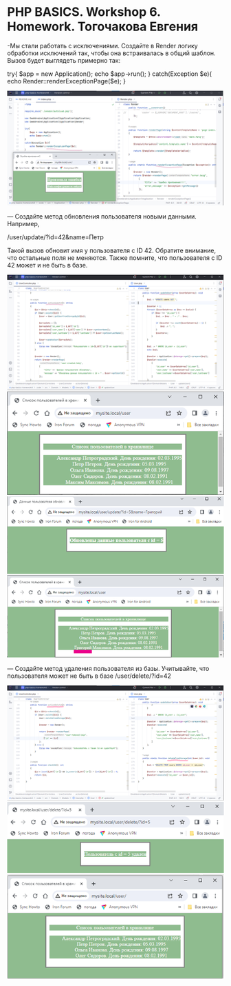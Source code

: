 # PHP BASICS. Workshop 6. Homework. Тогочакова Евгения

-Мы стали работать с исключениями. Создайте в Render логику обработки исключений так, чтобы она встраивалась 
в общий шаблон. Вызов будет выглядеть примерно так:

try{
$app = new Application();
echo $app->run();
}
catch(Exception $e){
echo Render::renderExceptionPage($e);
}

![Иллюстрация](screenshots/screenshot1.png)

— Создайте метод обновления пользователя новыми данными. Например,

/user/update/?id=42&name=Петр

Такой вызов обновит имя у пользователя с ID 42. Обратите внимание, что остальные поля не меняются. 
Также помните, что пользователя с ID 42 может и не быть в базе.

![Иллюстрация](screenshots/screenshot2.png)
![Иллюстрация](screenshots/screenshot3.png)
![Иллюстрация](screenshots/screenshot4.png)
![Иллюстрация](screenshots/screenshot5.png)

— Создайте метод удаления пользователя из базы. Учитывайте, что пользователя может не быть в базе
/user/delete/?id=42

![Иллюстрация](screenshots/screenshot6.png)
![Иллюстрация](screenshots/screenshot7.png)
![Иллюстрация](screenshots/screenshot8.png)